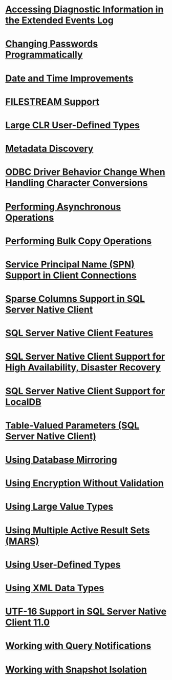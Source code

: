 # [Accessing Diagnostic Information in the Extended Events Log](accessing-diagnostic-information-in-the-extended-events-log.md)
# [Changing Passwords Programmatically](changing-passwords-programmatically.md)
# [Date and Time Improvements](date-and-time-improvements.md)
# [FILESTREAM Support](filestream-support.md)
# [Large CLR User-Defined Types](large-clr-user-defined-types.md)
# [Metadata Discovery](metadata-discovery.md)
# [ODBC Driver Behavior Change When Handling Character Conversions](odbc-driver-behavior-change-when-handling-character-conversions.md)
# [Performing Asynchronous Operations](performing-asynchronous-operations.md)
# [Performing Bulk Copy Operations](performing-bulk-copy-operations.md)
# [Service Principal Name (SPN) Support in Client Connections](service-principal-name-spn-support-in-client-connections.md)
# [Sparse Columns Support in SQL Server Native Client](sparse-columns-support-in-sql-server-native-client.md)
# [SQL Server Native Client Features](sql-server-native-client-features.md)
# [SQL Server Native Client Support for High Availability, Disaster Recovery](sql-server-native-client-support-for-high-availability-disaster-recovery.md)
# [SQL Server Native Client Support for LocalDB](sql-server-native-client-support-for-localdb.md)
# [Table-Valued Parameters (SQL Server Native Client)](table-valued-parameters-sql-server-native-client.md)
# [Using Database Mirroring](using-database-mirroring.md)
# [Using Encryption Without Validation](using-encryption-without-validation.md)
# [Using Large Value Types](using-large-value-types.md)
# [Using Multiple Active Result Sets (MARS)](using-multiple-active-result-sets-mars.md)
# [Using User-Defined Types](using-user-defined-types.md)
# [Using XML Data Types](using-xml-data-types.md)
# [UTF-16 Support in SQL Server Native Client 11.0](utf-16-support-in-sql-server-native-client-11-0.md)
# [Working with Query Notifications](working-with-query-notifications.md)
# [Working with Snapshot Isolation](working-with-snapshot-isolation.md)
